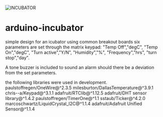 ![INCUBATOR](https://user-images.githubusercontent.com/81776578/113349963-7af58480-9341-11eb-91d2-7131291e2002.png)
# arduino-incubator
simple design for an icubator using common breakout boards
six parameters are set through the matrix keypad:
      "Temp Off","degC",
      "Temp On","degC",
      "Turn active","Y/N",
      "Humidity","%",
      "Frequency","hrs",
      "turn stop","day".
 
  A tone buzzer is included to sound an alarm should there be a deviation from the set parameters.

the following libraries were used in development.
	paulstoffregen/OneWire@^2.3.5
	milesburton/DallasTemperature@^3.9.1
	chris--a/Keypad@^3.1.1
	adafruit/RTClib@^1.12.5
	adafruit/DHT sensor library@^1.4.2
	paulstoffregen/TimerOne@^1.1
	sstaub/Ticker@^4.2.0
	marcoschwartz/LiquidCrystal_I2C@^1.1.4
	adafruit/Adafruit Unified Sensor@^1.1.4
